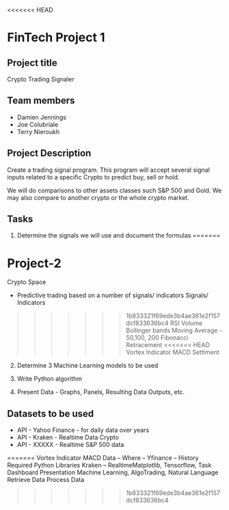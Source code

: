<<<<<<< HEAD
# FinTech Project 1

## Project title

Crypto Trading Signaler


## Team members

- Damien Jennings
- Joe Colubriale 
- Terry Nieroukh

## Project Description

Create a trading signal program. This program will accept several signal inputs related to a specific Crypto to predict buy, sell or hold.

We will do comparisons to other assets classes such S&P 500 and Gold.
We may also compare to another crypto or the whole crypto market.


## Tasks

1. Determine the signals we will use and document the formulas
=======
# Project-2

Crypto Space
- Predictive trading based on a number of signals/ indicators
Signals/ Indicators
>>>>>>> 1b833321f69ede3b4ae361e2f157dcf833636bc4
RSI
Volume
Bollinger bands
Moving Average  - 50,100, 200
Fibonacci Retracement
<<<<<<< HEAD
Vortex Indicator 
MACD 
Settiment

2. Determine 3 Machine Learning models to be used

3. Write Python algorithm

4. Present Data - Graphs, Panels, Resulting Data Outputs, etc.



## Datasets to be used

- API - Yahoo Finance - for daily data over years
- API - Kraken - Realtime Data Crypto
- API - XXXXX - Realtime S&P 500 data





=======
Vortex Indicator
MACD
Data – Where – 
Yfinance – History
Required Python Libraries
Kraken – RealtimeMatplotlib, Tensorflow, 
Task
Dashboard Presentation
Machine Learning, AlgoTrading, Natural Language
Retrieve Data
Process Data
>>>>>>> 1b833321f69ede3b4ae361e2f157dcf833636bc4
